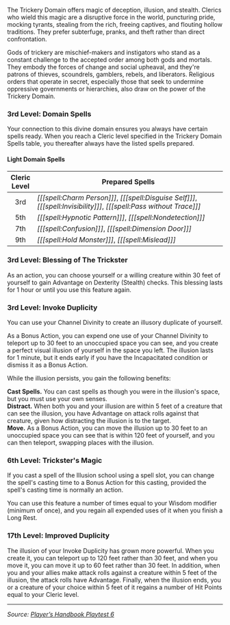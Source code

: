The Trickery Domain offers magic of deception, illusion, and stealth. Clerics who wield this magic are a disruptive force in the world, puncturing pride, mocking tyrants, stealing from the rich, freeing captives, and flouting hollow traditions. They prefer subterfuge, pranks, and theft rather than direct confrontation.

Gods of trickery are mischief-makers and instigators who stand as a constant challenge to the accepted order among both gods and mortals. They embody the forces of change and social upheaval, and they're patrons of thieves, scoundrels, gamblers, rebels, and liberators. Religious orders that operate in secret, especially those that seek to undermine oppressive governments or hierarchies, also draw on the power of the Trickery Domain.

### 3rd Level: Domain Spells

Your connection to this divine domain ensures you always have certain spells ready. When you reach a Cleric level specified in the Trickery Domain Spells table, you thereafter always have the listed spells prepared.

#### Light Domain Spells

| Cleric<br>Level | Prepared Spells                                                                                                       |
|:---------------:|-----------------------------------------------------------------------------------------------------------------------|
|       3rd       | _[[[spell:Charm Person]]]_, _[[[spell:Disguise Self]]]_, _[[[spell:Invisibility]]]_, _[[[spell:Pass without Trace]]]_ |
|       5th       | _[[[spell:Hypnotic Pattern]]]_, _[[[spell:Nondetection]]]_                                                            |
|       7th       | _[[[spell:Confusion]]]_, _[[[spell:Dimension Door]]]_                                                                 |
|       9th       | _[[[spell:Hold Monster]]]_, _[[[spell:Mislead]]]_                                                                     | 

### 3rd Level: Blessing of The Trickster

As an action, you can choose yourself or a willing creature within 30 feet of yourself to gain Advantage on Dexterity (Stealth) checks. This blessing lasts for 1 hour or until you use this feature again. 

### 3rd Level: Invoke Duplicity

You can use your Channel Divinity to create an illusory duplicate of yourself.

As a Bonus Action, you can expend one use of your Channel Divinity to teleport up to 30 feet to an unoccupied space you can see, and you create a perfect visual illusion of yourself in the space you left. The illusion lasts for 1 minute, but it ends early if you have the Incapacitated condition or dismiss it as a Bonus Action.

While the illusion persists, you gain the following benefits:

**Cast Spells.** You can cast spells as though you were in the illusion's space, but you must use your own senses.  
**Distract.** When both you and your illusion are within 5 feet of a creature that can see the illusion, you have Advantage on attack rolls against that creature, given how distracting the illusion is to the target.  
**Move.** As a Bonus Action, you can move the illusion up to 30 feet to an unoccupied space you can see that is within 120 feet of yourself, and you can then teleport, swapping places with the illusion. 

### 6th Level: Trickster's Magic

If you cast a spell of the Illusion school using a spell slot, you can change the spell's casting time to a Bonus Action for this casting, provided the spell's casting time is normally an action.

You can use this feature a number of times equal to your Wisdom modifier (minimum of once), and you regain all expended uses of it when you finish a Long Rest. 

### 17th Level: Improved Duplicity

The illusion of your Invoke Duplicity has grown more powerful. When you create it, you can teleport up to 120 feet rather than 30 feet, and when you move it, you can move it up to 60 feet rather than 30 feet. In addition, when you and your allies make attack rolls against a creature within 5 feet of the illusion, the attack rolls have Advantage. Finally, when the illusion ends, you or a creature of your choice within 5 feet of it regains a number of Hit Points equal to your Cleric level.

----

_Source: [Player’s Handbook Playtest 6](https://www.dndbeyond.com/sources/ua/ph-playtest-6)_
